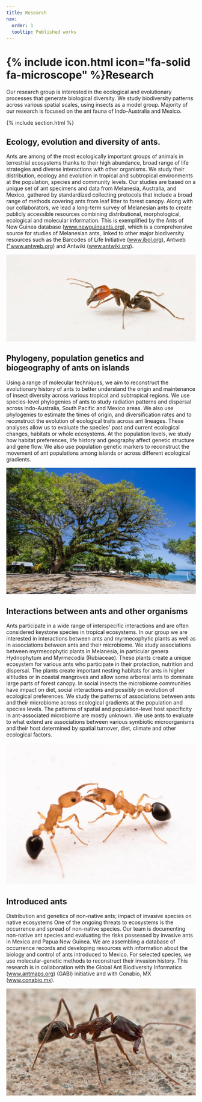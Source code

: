 ```yaml
---
title: Research
nav:
  order: 1
  tooltip: Published works
---
```


# {% include icon.html icon="fa-solid fa-microscope" %}Research

Our research group is interested in the ecological and evolutionary processes that generate biological diversity. We study biodiversity patterns across various spatial scales, using insects as a model group. Majority of our research is focused on the ant fauna of Indo-Australia and Mexico. 

{% include section.html %}


## Ecology, evolution and diversity of ants.
Ants are among of the most ecologically important groups of animals in terrestrial ecosystems thanks to their high abundance, broad range of life strategies and diverse interactions with other organisms.  We study their distribution, ecology and evolution in tropical and subtropical environments at the population, species and community levels. Our studies are based on a unique set of ant specimens and data from Melanesia, Australia, and Mexico, gathered by standardized collecting protocols that include a broad range of methods covering ants from leaf litter to forest canopy. 
Along with our collaborators, we lead a long-term survey of Melanesian ants to create publicly accessible resources combining distributional, morphological, ecological and molecular information. This is exemplified by the Ants of New Guinea database (<a href="www.newguineants.org">www.newguineants.org</a>), which is a comprehensive source for studies of Melanesian ants, linked to other major biodiversity resources such as the Barcodes of Life Initiative (<a href="www.ibol.org">www.ibol.org</a>), Antweb (<a href="www.antweb.org">"www.antweb.org</a>) and Antwiki (<a href="www.antwiki.org">www.antwiki.org</a>).

<img src="../images/res1.jpg" size="70%" />



## Phylogeny, population genetics and biogeography of ants on islands
Using a range of molecular techniques, we aim to reconstruct the evolutionary history of ants to better understand the origin and maintenance of insect diversity across various tropical and subtropical regions. We use species-level phylogenies of ants to study radiation patterns and dispersal across Indo-Australia, South Pacific and Mexico areas. We also use phylogenies to estimate the times of origin, and diversification rates and to reconstruct the evolution of ecological traits across ant lineages. These analyses allow us to evaluate the species' past and current ecological changes, habitats or whole ecosystems. 
At the population levels, we study how habitat preferences, life history and geography affect genetic structure and gene flow. We also use population genetic markers to reconstruct the movement of ant populations among islands or across different ecological gradients. 


<img src="../images/res2.jpg" size="70%" />

## Interactions between ants and other organisms 
Ants participate in a wide range of interspecific interactions and are often considered keystone species in tropical ecosystems. In our group we are interested in interactions between ants and myrmecophytic plants as well as in associations between ants and their microbiome. 
We study associations between myrmecophytic plants in Melanesia, in particular genera Hydnophytum and Myrmecodia (Rubiaceae). These plants create a unique ecosystem for various ants who participate in their protection, nutrition and dispersal. The plants create important nesting habitats for ants in higher altitudes or in coastal mangroves and allow some arboreal ants to dominate large parts of forest canopy. 
In social insects the microbiome communities have impact on diet, social interactions and possibly on evolution of ecological preferences. We study the patterns of associations between ants and their microbiome across ecological gradients at the population and species levels. The patterns of spatial and population-level host specificity in ant-associated microbiome are mostly unknown. We use ants to evaluate to what extend are associations between various symbiotic microorganisms and their host determined by spatial turnover, diet, climate and other ecological factors. 

<img src="../images/res3.jpg" size="70%" />

## Introduced ants 
Distribution and genetics of non-native ants; impact of invasive species on native ecosystems
One of the ongoing threats to ecosystems is the occurrence and spread of non-native species. Our team is documenting non-native ant species and evaluating the risks possessed by invasive ants in Mexico and Papua New Guinea. We are assembling a database of occurrence records and developing resources with information about the biology and control of ants introduced to Mexico. For selected species, we use molecular-genetic methods to reconstruct their invasion history.
This research is in collaboration with the Global Ant Biodiversity Informatics (<a href="www.antmaps.org">www.antmaps.org</a>) (GABI) initiative and with Conabio, MX (<a href="www.conabio.mx">www.conabio.mx</a>).

<img src="../images/res4.jpg" size="70%" />
